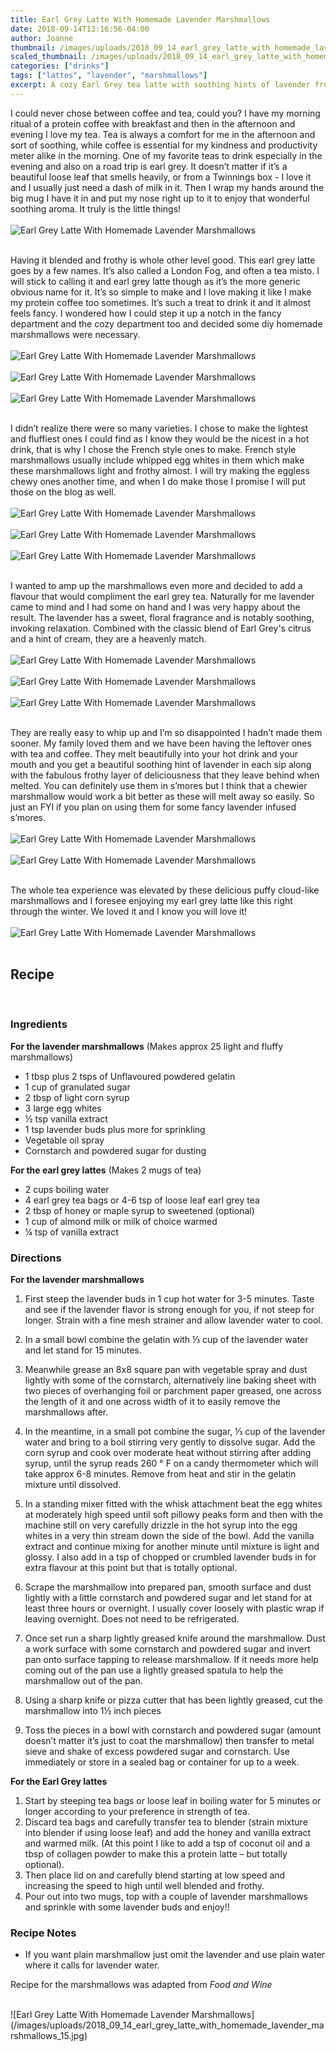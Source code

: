 ```yaml
---
title: Earl Grey Latte With Homemade Lavender Marshmallows
date: 2018-09-14T13:16:56-04:00
author: Joanne
thumbnail: /images/uploads/2018_09_14_earl_grey_latte_with_homemade_lavender_marshmallows_1.jpg
scaled_thumbnail: /images/uploads/2018_09_14_earl_grey_latte_with_homemade_lavender_marshmallows_0.jpg
categories: ["drinks"]
tags: ["lattes", "lavender", "marshmallows"]
excerpt: A cozy Earl Grey tea latte with soothing hints of lavender from the infused fluffy and light French style marshmallows
---
```


I could never chose between coffee and tea, could you? I have my morning ritual of a protein coffee with breakfast and then in the afternoon and evening I love my tea. Tea is always a comfort for me in the afternoon and sort of soothing, while coffee is essential for my kindness and productivity meter alike in the morning. One of my favorite teas to drink especially in the evening and also on a road trip is earl grey. It doesn’t matter if it’s a beautiful loose leaf that smells heavily, or from a Twinnings box - I love it and I usually just need a dash of milk in it. Then I wrap my hands around the big mug I have it in and put my nose right up to it to enjoy that wonderful soothing aroma. It truly is the little things!
</br>
</br>
![Earl Grey Latte With Homemade Lavender Marshmallows](/images/uploads/2018_09_14_earl_grey_latte_with_homemade_lavender_marshmallows_2.jpg)
</br>
</br>

Having it blended and frothy is whole other level good. This earl grey latte goes by a few names. It’s also called a London Fog, and often a tea misto. I will stick to calling it and earl grey latte though as it’s the more generic obvious name for it. It’s so simple to make and I love making it like I make my protein coffee too sometimes. It’s such a treat to drink it and it almost feels fancy. I wondered how I could step it up a notch in the fancy department and the cozy department too and decided some diy homemade marshmallows were necessary.
</br>
</br>
![Earl Grey Latte With Homemade Lavender Marshmallows](/images/uploads/2018_09_14_earl_grey_latte_with_homemade_lavender_marshmallows_3.jpg)
</br>
</br>
![Earl Grey Latte With Homemade Lavender Marshmallows](/images/uploads/2018_09_14_earl_grey_latte_with_homemade_lavender_marshmallows_4.jpg)
</br>
</br>
![Earl Grey Latte With Homemade Lavender Marshmallows](/images/uploads/2018_09_14_earl_grey_latte_with_homemade_lavender_marshmallows_5.jpg)
</br>
</br>

I didn’t realize there were so many varieties. I chose to make the lightest and fluffiest ones I could find as I know they would be the nicest in a hot drink, that is why I chose the French style ones to make. French style marshmallows usually include whipped egg whites in them which make these marshmallows light and frothy almost. I will try making the eggless chewy ones another time, and when I do make those I promise I will put those on the blog as well.
</br>
</br>
![Earl Grey Latte With Homemade Lavender Marshmallows](/images/uploads/2018_09_14_earl_grey_latte_with_homemade_lavender_marshmallows_6.jpg)
</br>
</br>
![Earl Grey Latte With Homemade Lavender Marshmallows](/images/uploads/2018_09_14_earl_grey_latte_with_homemade_lavender_marshmallows_7.jpg)
</br>
</br>
![Earl Grey Latte With Homemade Lavender Marshmallows](/images/uploads/2018_09_14_earl_grey_latte_with_homemade_lavender_marshmallows_8.jpg)
</br>
</br>

I wanted to amp up the marshmallows even more and decided to add a flavour that would compliment the earl grey tea. Naturally for me lavender came to mind and I had some on hand and I was very happy about the result. The lavender has a sweet, floral fragrance and is notably soothing, invoking relaxation. Combined with the classic blend of Earl Grey's citrus and a hint of cream, they are a heavenly match.
</br>
</br>
![Earl Grey Latte With Homemade Lavender Marshmallows](/images/uploads/2018_09_14_earl_grey_latte_with_homemade_lavender_marshmallows_9.jpg)
</br>
</br>
![Earl Grey Latte With Homemade Lavender Marshmallows](/images/uploads/2018_09_14_earl_grey_latte_with_homemade_lavender_marshmallows_10.jpg)
</br>
</br>
![Earl Grey Latte With Homemade Lavender Marshmallows](/images/uploads/2018_09_14_earl_grey_latte_with_homemade_lavender_marshmallows_11.jpg)
</br>
</br>

They are really easy to whip up and I’m so disappointed I hadn’t made them sooner. My family loved them and we have been having the leftover ones with tea and coffee. They melt beautifully into your hot drink and your mouth and you get a beautiful soothing hint of lavender in each sip along with the fabulous frothy layer of deliciousness that they leave behind when melted. You can definitely use them in s’mores but I think that a chewier marshmallow would work a bit better as these will melt away so easily. So just an FYI if you plan on using them for some fancy lavender infused s’mores.
</br>
</br>
![Earl Grey Latte With Homemade Lavender Marshmallows](/images/uploads/2018_09_14_earl_grey_latte_with_homemade_lavender_marshmallows_12.jpg)
</br>
</br>
![Earl Grey Latte With Homemade Lavender Marshmallows](/images/uploads/2018_09_14_earl_grey_latte_with_homemade_lavender_marshmallows_13.jpg)
</br>
</br>

The whole tea experience was elevated by these delicious puffy cloud-like marshmallows and I foresee enjoying my earl grey latte like this right through the winter. We loved it and I know you will love it!
</br>
</br>
![Earl Grey Latte With Homemade Lavender Marshmallows](/images/uploads/2018_09_14_earl_grey_latte_with_homemade_lavender_marshmallows_14.jpg)
</br>
</br>

## Recipe
</br>

### Ingredients

__For the lavender marshmallows__ (Makes approx 25 light and fluffy marshmallows)

* 1 tbsp plus 2 tsps of Unflavoured powdered gelatin
* 1 cup of granulated sugar
* 2 tbsp of light corn syrup
* 3 large egg whites
* &frac12; tsp vanilla extract
* 1 tsp lavender buds plus more for sprinkling
* Vegetable oil spray
* Cornstarch and powdered sugar for dusting

__For the earl grey lattes__
(Makes 2 mugs of tea)

* 2 cups boiling water
* 4 earl grey tea bags or 4-6 tsp of loose leaf earl grey tea
* 2 tbsp of honey or maple syrup to sweetened (optional)
* 1 cup of almond milk or milk of choice warmed
* &frac14; tsp of vanilla extract

### Directions

__For the lavender marshmallows__

1. First steep the lavender buds in 1 cup hot water for 3-5 minutes. Taste and see if the lavender flavor is strong enough for you, if not steep for longer. Strain with a fine mesh strainer and allow lavender water to cool.

2. In a small bowl combine the gelatin with &frac13; cup of the lavender water and let stand for 15 minutes.

3. Meanwhile grease an 8x8 square pan with vegetable spray and dust lightly with some of the cornstarch, alternatively line baking sheet with two pieces of overhanging foil or parchment paper greased, one across the length of it and one across width of it to easily remove the marshmallows after.

4. In the meantime, in a small pot combine the sugar, &frac13; cup of the lavender water and bring to a boil stirring very gently to dissolve sugar. Add the corn syrup and cook over moderate heat without stirring after adding syrup, until the syrup reads 260 &deg; F on a candy thermometer which will take approx 6-8 minutes. Remove from heat and stir in the gelatin mixture until dissolved.

5. In a standing mixer fitted with the whisk attachment beat the egg whites at moderately high speed until soft pillowy peaks form and then with the machine still on very carefully drizzle in the hot syrup into the egg whites in a very thin stream down the side of the bowl. Add the vanilla extract and continue mixing for another minute until mixture is light and glossy. I also add in a tsp of chopped or crumbled lavender buds in for extra flavour at this point but that is totally optional.

6. Scrape the marshmallow into prepared pan, smooth surface and dust lightly with a little cornstarch and powdered sugar and let stand for at least three hours or overnight. I usually cover loosely with plastic wrap if leaving overnight. Does not need to be refrigerated.

7. Once set run a sharp lightly greased knife around the marshmallow. Dust a work surface with some cornstarch and powdered sugar and invert pan onto surface tapping to release marshmallow. If it needs more help coming out of the pan use a lightly greased spatula to help the marshmallow out of the pan.

8. Using a sharp knife or pizza cutter that has been lightly greased, cut the marshmallow into 1&frac12; inch pieces

9. Toss the pieces in a bowl with cornstarch and powdered sugar (amount doesn’t matter it’s just to coat the marshmallow) then transfer to metal sieve and shake of excess powdered sugar and cornstarch. Use immediately or store in a sealed bag or container for up to a week.

__For the Earl Grey lattes__

1. Start by steeping tea bags or loose leaf in boiling water for 5 minutes or longer according to your preference in strength of tea. 
2. Discard tea bags and carefully transfer tea to blender (strain mixture into blender if using loose leaf) and add the honey and vanilla extract and warmed milk. (At this point I like to add a tsp of coconut oil and a tbsp of collagen powder to make this a protein latte – but totally optional). 
3. Then place lid on and carefully blend starting at low speed and increasing the speed to high until well blended and frothy.
4. Pour out into two mugs, top with a couple of lavender marshmallows and sprinkle with some lavender buds and enjoy!!

### Recipe Notes

* If you want plain marshmallow just omit the lavender and use plain water where it calls for lavender water.

Recipe for the marshmallows was adapted from _Food and Wine_

</br>
![Earl Grey Latte With Homemade Lavender Marshmallows](/images/uploads/2018_09_14_earl_grey_latte_with_homemade_lavender_marshmallows_15.jpg)
